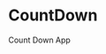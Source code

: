 # CountDown
 Count Down App
       
                       
                                                                                                                        
                                                                                                      
                                                                                                   
                                                                                        
                                                                         
                                                
                                
                     
     
  
   
